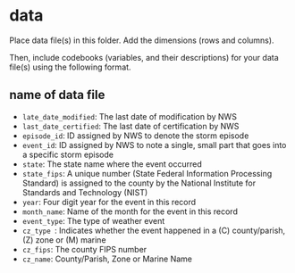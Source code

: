 # data

Place data file(s) in this folder. Add the dimensions (rows and columns).

Then, include codebooks (variables, and their descriptions) for your data file(s)
using the following format.

## name of data file

- `late_date_modified`: The last date of modification by NWS
- `last_date_certified`: The last date of certification by NWS
- `episode_id`: ID assigned by NWS to denote the storm episode
- `event_id`: ID assigned by NWS to note a single, small part that goes into a specific storm episode
- `state`: The state name where the event occurred
- `state_fips`: A unique number (State Federal Information Processing Standard) is assigned to the county by the National Institute for Standards and Technology (NIST)
- `year`: Four digit year for the event in this record
- `month_name`: Name of the month for the event in this record
- `event_type`: The type of weather event 
- `cz_type `: Indicates whether the event happened in a (C) county/parish, (Z) zone or (M) marine
- `cz_fips`: The county FIPS number
- `cz_name`: County/Parish, Zone or Marine Name

